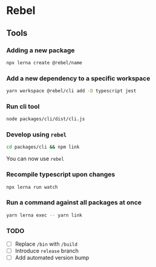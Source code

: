 # Rebel

## Tools

### Adding a new package

```sh
npx lerna create @rebel/name
```

### Add a new dependency to a specific workspace

```sh
yarn workspace @rebel/cli add -D typescript jest
```

### Run cli tool

```sh
node packages/cli/dist/cli.js
```

### Develop using `rebel`

```sh
cd packages/cli && npm link
```

You can now use `rebel`

### Recompile typescript upon changes

```sh
npx lerna run watch
```

### Run a command against all packages at once

```sh
yarn lerna exec -- yarn link
```

### TODO

- [ ] Replace `/bin` with `/build`
- [ ] Introduce `release` branch
- [ ] Add automated version bump
